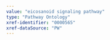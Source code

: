```yaml
---
value: "eicosanoid signaling pathway"
type: "Pathway Ontology"
xref-identifier: "0000565"
xref-dataSource: "PW"
---
```

